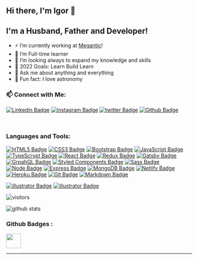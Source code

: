 ## Hi there, I'm Igor 👋

## I'm a Husband, Father and Developer!

-   ⚡ I’m currently working at [Megantic][website]!
-   🌱 I’m Full-time learner 
-   👯 I’m looking always to expand my knowledge and skills
-   🥅 2022 Goals: Learn Build Learn
-   💬 Ask me about anything and everything
-   🔭 Fun fact: I love astronomy

### 📫 Connect with Me:

[![Linkedin Badge](https://img.shields.io/badge/LinkedIn-0077B5?style=for-the-badge&logo=linkedin&logoColor=white&link=https://www.linkedin.com/in/igor-hristov)](https://www.linkedin.com/in/igor-hristov/)
[![instagram Badge](https://img.shields.io/badge/Instagram-E4405F?style=for-the-badge&logo=instagram&logoColor=white&link=https://www.instagram.com/igorhristov.me/)](https://www.instagram.com/igorhristov.me/)
[![twitter Badge](https://img.shields.io/badge/Twitter-1DA1F2?style=for-the-badge&logo=twitter&logoColor=white&link=https://twitter.com/igorhristov_me)](https://twitter.com/igorhristov_me)
[![Github Badge](https://img.shields.io/badge/GitHub-100000?style=for-the-badge&logo=github&logoColor=white&link=https://github.com/igorhristov)](https://github.com/igorhristov)

<br />

### Languages and Tools:

[![HTML5 Badge](https://img.shields.io/badge/HTML5-E34F26?style=for-the-badge&logo=html5&logoColor=white&link=https://igorhr.github.io/portfolio/htmlCSS/academy/homework/homework-7/index.html)](https://igorhr.github.io/portfolio/htmlCSS/academy/homework/homework-7/index.html)
[![CSS3 Badge](https://img.shields.io/badge/CSS3-1572B6?style=for-the-badge&logo=css3&logoColor=white&link=https://igorhr.github.io/portfolio/htmlCSS/academy/homework/tributePage/index.html)](https://igorhr.github.io/portfolio/htmlCSS/academy/homework/tributePage/index.html)
[![Bootstrap Badge](https://img.shields.io/badge/Bootstrap-563D7C?style=for-the-badge&logo=bootstrap&logoColor=white&link=https://igorhr.github.io/)](https://igorhr.github.io/)
[![JavaScript Badge](https://img.shields.io/badge/JavaScript-F7DF1E?style=for-the-badge&logo=javascript&logoColor=black&link=https://github.com/igorhristov/javaScript)](https://github.com/igorhristov/javaScript)
[![TypeScrypt Badge](https://img.shields.io/badge/typescript%20-%23007ACC.svg?&style=for-the-badge&logo=typescript&logoColor=white&link=https://github.com/igorhristov/projects//)](https://github.com/igorhristov/projects/)
[![React Badge](https://img.shields.io/badge/React-20232A?style=for-the-badge&logo=react&logoColor=61DAFB&link=https://react-blog-igor.herokuapp.com/)](https://react-blog-igor.herokuapp.com/) 
[![Redux Badge](https://img.shields.io/badge/Redux-593D88?style=for-the-badge&logo=redux&logoColor=white&link=https://react-blog-igor.herokuapp.com/)](https://react-blog-igor.herokuapp.com/) 
[![Gatsby Badge](https://img.shields.io/badge/Gatsby-663399?style=for-the-badge&logo=gatsby&logoColor=white&link=https://igorhristov.me/)](https://igorhristov.me/) 
[![GrpahQL Badge](https://img.shields.io/badge/-GraphQL-E10098?style=for-the-badge&logo=graphql&link=https://igorhristov.me/)](https://igorhristov.me/) 
[![Styled Components Badge](https://img.shields.io/badge/styled--components-DB7093?style=for-the-badge&logo=styled-components&logoColor=white&link=https://igorhristov.me/)](https://igorhristov.me/)
[![Sass Badge](https://img.shields.io/badge/SASS%20-hotpink.svg?&style=for-the-badge&logo=SASS&logoColor=white&link=https://igorhristov.me/)](https://igorhristov.me/)
[![Node Badge](https://img.shields.io/badge/Node.js-43853D?style=for-the-badge&logo=node.js&logoColor=white&link=https://igorfullstack.herokuapp.com/)](https://igorfullstack.herokuapp.com/)
[![Express Badge](https://img.shields.io/badge/Express.js-404D59?style=for-the-badge&link=https://igorfullstack.herokuapp.com/)](https://igorfullstack.herokuapp.com/)
[![MongoDB Badge](https://img.shields.io/badge/MongoDB-4EA94B?style=for-the-badge&logo=mongodb&logoColor=white&link=https://igorfullstack.herokuapp.com/)](https://igorfullstack.herokuapp.com/)
[![Netlify Badge](https://img.shields.io/badge/Netlify-00C7B7?style=for-the-badge&logo=netlify&logoColor=white&link=https://igor-utility.netlify.app/)](https://igor-utility.netlify.app/)
[![Heroku Badge](https://img.shields.io/badge/Heroku-430098?style=for-the-badge&logo=heroku&logoColor=white&link=https://igorfullstack.herokuapp.com/)](https://igorfullstack.herokuapp.com/)
[![Git Badge](https://img.shields.io/badge/git%20-%23F05033.svg?&style=for-the-badge&logo=git&logoColor=white&link=https://igorfullstack.herokuapp.com/)](https://igorfullstack.herokuapp.com/)
[![Markdown Badge](https://img.shields.io/badge/markdown-%23000000.svg?&style=for-the-badge&logo=markdown&logoColor=white&link=https://github.com/igorhristov)](https://github.com/igorhristov)

[![illustrator Badge](https://img.shields.io/badge/adobe%20illustrator%20-%23FF9A00.svg?&style=for-the-badge&logo=adobe%20illustrator&logoColor=white&link=https://github.com/igorhristov)](https://github.com/igorhristov)
[![illustrator Badge](https://img.shields.io/badge/figma%20-%23F24E1E.svg?&style=for-the-badge&logo=figma&logoColor=white&link=https://github.com/igorhristov)](https://github.com/igorhristov)



![visitors](https://windard-visitor-badge.glitch.me/badge?page_id=igorhristov.github.profile)



![github stats](https://github-readme-stats.vercel.app/api?username=igorhristov&show_icons=true)


### Github Badges :
<a href="https://archiveprogram.github.com/" target="_blank"><img src="https://raw.githubusercontent.com/acervenky/acervenky/master/assets/acbadge.gif" width="40" height="40"></a>

---

[website]: https://www.megantic.com.au/
